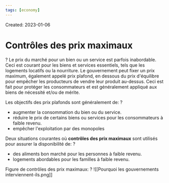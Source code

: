 ```yaml
---
tags: [economy]
---
```

Created: 2023-01-06

# Contrôles des prix maximaux
?
Le prix du marché pour un bien ou un service est parfois inabordable. Ceci est courant pour les biens et services essentiels, tels que les logements locatifs ou la nourriture. Le gouvernement peut fixer un prix maximum, également appelé prix plafond, en dessous du prix d'équilibre pour empêcher les producteurs de vendre leur produit au-dessus. Ceci est fait pour protéger les consommateurs et est généralement appliqué aux biens de nécessité et/ou de mérite.
<!--SR:!2024-07-04,187,190-->

Les objectifs des prix plafonds sont généralement de:
?
- augmenter la consommation du bien ou du service. 
- réduire le prix de certains biens ou services pour les consommateurs à faible revenu. 
- empêcher l'exploitation par des monopoles
<!--SR:!2024-10-07,338,210-->

Deux situations courantes où **contrôles des prix maximaux** sont utilisés pour assurer la disponibilité de:
?
- des aliments bon marché pour les personnes à faible revenu.
- logements abordables pour les familles à faible revenu.
<!--SR:!2024-06-17,117,210-->

Figure de contrôles des prix maximaux:
?
![[Pourquoi les gouvernements interviennent-ils.png]]
<!--SR:!2024-03-24,79,210-->

